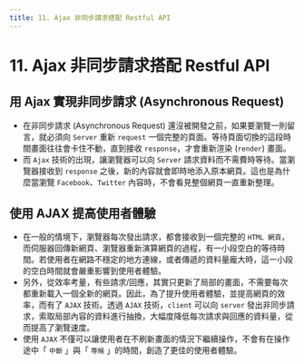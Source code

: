 ```yaml
---
title: 11. Ajax 非同步請求搭配 Restful API
---
```


# 11. Ajax 非同步請求搭配 Restful API
## 用 Ajax 實現非同步請求 (Asynchronous Request)
  - 在非同步請求 (Asynchronous Request) 還沒被開發之前，如果要瀏覽一則留言，就必須向 `Server` 重新 `request` 一個完整的頁面。等待頁面切換的這段時間畫面往往會卡住不動，直到接收 `response`，才會重新渲染 (`render`) 畫面。
  - 而 `Ajax` 技術的出現，讓瀏覽器可以向 `Server` 請求資料而不需費時等待。當瀏覽器接收到 `response` 之後，新的內容就會即時地添入原本網頁。這也是為什麼當瀏覽 `Facebook`、`Twitter` 內容時，不會看見整個網頁一直重新整理。

## 使用 AJAX 提高使用者體驗
  - 在一般的情境下，瀏覽器每次發出請求，都會接收到一個完整的 `HTML 網頁`，而伺服器回傳新網頁、瀏覽器重新演算網頁的過程，有一小段空白的等待時間。若使用者在網路不穩定的地方連線，或者傳遞的資料量龐大時，這一小段的空白時間就會嚴重影響到使用者體驗。
  - 另外，從效率考量，有些請求/回應，其實只更新了局部的畫面，不需要每次都重新載入一個全新的網頁。因此，為了提升使用者體驗，並提高網頁的效率，而有了 `AJAX` 技術。透過 `AJAX` 技術，`client` 可以向 `server` 發出非同步請求，索取局部內容的資料進行抽換，大幅度降低每次請求與回應的資料量，從而提高了瀏覽速度。
  - 使用 `AJAX` 不僅可以讓使用者在不刷新畫面的情況下繼續操作，不會有在操作途中「 `中斷` 」與「 `等候` 」的時間，創造了更佳的使用者體驗。